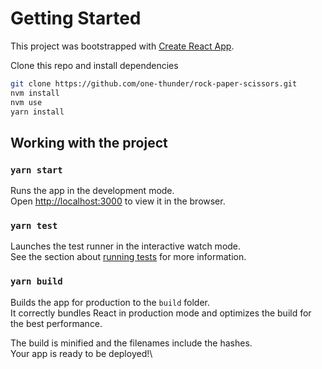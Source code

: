 # Getting Started

This project was bootstrapped with [Create React App](https://github.com/facebook/create-react-app).

Clone this repo and install dependencies

```bash
git clone https://github.com/one-thunder/rock-paper-scissors.git
nvm install
nvm use
yarn install
```

## Working with the project

### `yarn start`

Runs the app in the development mode.\
Open [http://localhost:3000](http://localhost:3000) to view it in the browser.

### `yarn test`

Launches the test runner in the interactive watch mode.\
See the section about [running tests](https://facebook.github.io/create-react-app/docs/running-tests) for more information.

### `yarn build`

Builds the app for production to the `build` folder.\
It correctly bundles React in production mode and optimizes the build for the best performance.

The build is minified and the filenames include the hashes.\
Your app is ready to be deployed!\
